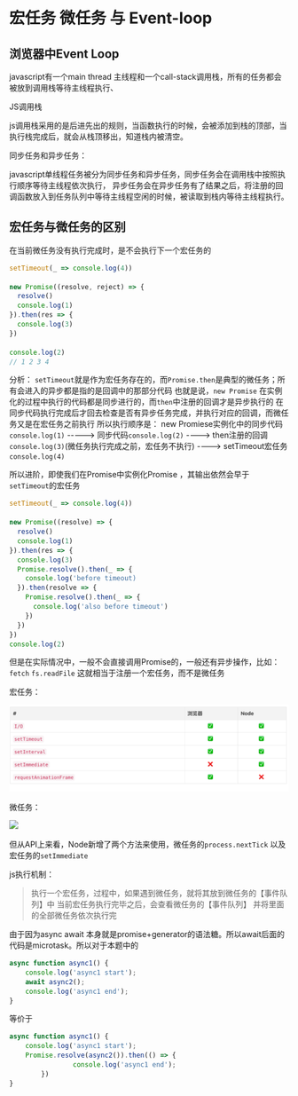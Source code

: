 # 宏任务 微任务 与 Event-loop

## 浏览器中Event Loop

javascript有一个main thread 主线程和一个call-stack调用栈，所有的任务都会被放到调用栈等待主线程执行、

JS调用栈

js调用栈采用的是后进先出的规则，当函数执行的时候，会被添加到栈的顶部，当执行栈完成后，就会从栈顶移出，知道栈内被清空。

同步任务和异步任务：

javascript单线程任务被分为同步任务和异步任务，同步任务会在调用栈中按照执行顺序等待主线程依次执行， 异步任务会在异步任务有了结果之后，将注册的回调函数放入到任务队列中等待主线程空闲的时候，被读取到栈内等待主线程执行。



## 宏任务与微任务的区别

在当前微任务没有执行完成时，是不会执行下一个宏任务的

````javascript
setTimeout(_ => console.log(4))

new Promise((resolve, reject) => {
  resolve()
  console.log(1)
}).then(res => {
  console.log(3)
})

console.log(2)
// 1 2 3 4 
````
分析： `setTimeout`就是作为宏任务存在的，而`Promise.then`是典型的微任务；所有会进入的异步都是指的是回调中的那部分代码 
    也就是说，`new Promise` 在实例化的过程中执行的代码都是同步进行的，而`then`中注册的回调才是异步执行的
    在同步代码执行完成后才回去检查是否有异步任务完成，并执行对应的回调，而微任务又是在宏任务之前执行
    所以执行顺序是： new Promiese实例化中的同步代码`console.log(1)` -----> 同步代码`console.log(2)` ----> then注册的回调`console.log(3)`(微任务执行完成之前，宏任务不执行) ----> setTimeout宏任务`console.log(4)`


所以进阶，即使我们在Promise中实例化Promise ，其输出依然会早于`setTimeout`的宏任务

````javascript
setTimeout(_ => console.log(4))

new Promise((resolve) => {
  resolve()
  console.log(1)
}).then(res => {
  console.log(3)
  Promise.resolve().then(_ => {
    console.log('before timeout)
  }).then(resolve => {
    Promise.resolve().then(_ => {
      console.log('also before timeout')
    })
  })
})
console.log(2)
````
但是在实际情况中，一般不会直接调用Promise的，一般还有异步操作，比如：`fetch` `fs.readFile` 这就相当于注册一个宏任务，而不是微任务

宏任务：

<img src="./static/images/macro.jpg">

微任务：

<img src="./static/images/micro.jpg">


但从API上来看，Node新增了两个方法来使用，微任务的`process.nextTick` 以及宏任务的`setImmediate`



js执行机制：
> 执行一个宏任务，过程中，如果遇到微任务，就将其放到微任务的【事件队列】中
> 当前宏任务执行完毕之后，会查看微任务的【事件队列】 并将里面的全部微任务依次执行完




由于因为async await 本身就是promise+generator的语法糖。所以await后面的代码是microtask。所以对于本题中的

````javascript
async function async1() {
	console.log('async1 start');
	await async2();
	console.log('async1 end');
}
````
等价于

````javascript
async function async1() {
	console.log('async1 start');
	Promise.resolve(async2()).then(() => {
                console.log('async1 end');
        })
}
````
